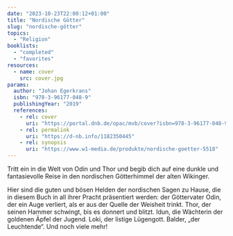 ```yaml
---
date: "2023-10-23T22:00:12+01:00"
title: "Nordische Götter"
slug: "nordische-götter"
topics:
  - "Religion"
booklists:
  - "completed"
  - "favorites"
resources:
  - name: cover
    src: cover.jpg
params:
  author: "Johan Egerkrans"
  isbn: "978-3-96177-048-9"
  publishingYear: "2019"
  references:
    - rel: cover
      uri: "https://portal.dnb.de/opac/mvb/cover?isbn=978-3-96177-048-9"
    - rel: permalink
      uri: "https://d-nb.info/1182350445"
    - rel: synopsis
      uri: "https://www.w1-media.de/produkte/nordische-goetter-5518"
---
```

Tritt ein in die Welt von Odin und Thor und begib dich auf eine dunkle und 
fantasievolle Reise in den nordischen Götterhimmel der alten Wikinger.

Hier sind die guten und bösen Helden der nordischen Sagen zu Hause, die in 
diesem Buch in all ihrer Pracht präsentiert werden: der Göttervater Odin, der 
ein Auge verliert, als er aus der Quelle der Weisheit trinkt. Thor, der seinen 
Hammer schwingt, bis es donnert und blitzt. Idun, die Wächterin der goldenen 
Äpfel der Jugend. Loki, der listige Lügengott. Balder, „der Leuchtende“. Und 
noch viele mehr!